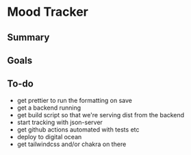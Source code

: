 # Mood Tracker

## Summary

## Goals

## To-do

- get prettier to run the formatting on save
- get a backend running
- get build script so that we're serving dist from the backend
- start tracking with json-server
- get github actions automated with tests etc
- deploy to digital ocean
- get tailwindcss and/or chakra on there
